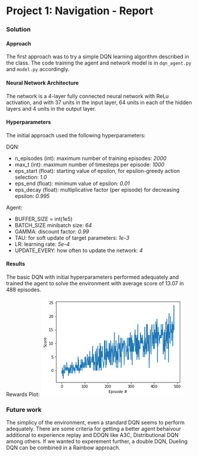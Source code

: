 [//]: # (Image References)

[image1]: ./FigurePlot.png "Rewards Plot"

# Project 1: Navigation - Report

### Solution

#### Approach

The first approach was to try a simple DQN learning algorithm described in the class. The code training the agent and network model is in `dqn_agent.py` and `model.py` accordingly.

#### Neural Network Architecture
The network is a 4-layer fully connected neural network with ReLu activation, and with 37 units in the input layer, 64 units in each of the hidden layers and 4 units in the output layer.

#### Hyperparameters
The initial approach used the following hyperparameters:

DQN:
- n_episodes (int): maximum number of training episodes: *2000*
- max_t (int): maximum number of timesteps per episode: *1000*
- eps_start (float): starting value of epsilon, for epsilon-greedy action selection: *1.0*
- eps_end (float): minimum value of epsilon: *0.01*
- eps_decay (float): multiplicative factor (per episode) for decreasing epsilon: *0.995*

Agent:
- BUFFER_SIZE = int(1e5)  
- BATCH_SIZE minibatch size: *64*
- GAMMA: discount factor: *0.99*
- TAU: for soft update of target parameters: *1e-3*
- LR: learning rate: *5e-4*
- UPDATE_EVERY: how often to update the network: *4*

#### Results

The basic DQN with initial hyperparameters performed adequately and trained the agent to solve the environment with average score of 13.07 in 488 episodes.

Rewards Plot:
![Rewards Plot][image1]

### Future work
The simplicy of the environment, even a standard DQN seems to perform adequately. There are some criteria for getting a better agent behaivour additional to experience replay and DDQN like A3C, Distributional DQN among others. If we wanted to experement further, a double DQN, Dueling DQN can be combined in a Rainbow approach.